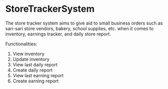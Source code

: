 # StoreTrackerSystem

The store tracker system aims to give aid to small business orders such as sari-sari store vendors, bakery, school supplies, etc. when it comes to inventory, earnings tracker, and daily store report.

Functionalities:
1. View inventory
2. Update inventory
3. View last daily report
4. Create daily report
5. View last earning report
6. Create earning report
